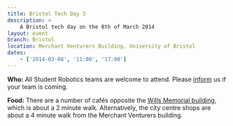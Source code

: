 ```yaml
---
title: Bristol Tech Day 3
description: >
    A Bristol tech day on the 8th of March 2014
layout: event
branch: Bristol
location: Merchant Venturers Building, University of Bristol
dates:
    - ['2014-03-08', '11:00', '17:00']
---
```


**Who:** All Student Robotics teams are welcome to attend. Please [inform](/about/contactus) us if your team is coming.

**Food:** There are a number of cafés opposite the [Wills Memorial building](http://www.bristol.ac.uk/conferences-hospitality/conferences/precinct/willsmemorial), which is about a 2 minute walk. Alternatively, the city centre shops are about a 4 minute walk from the Merchant Venturers building.
